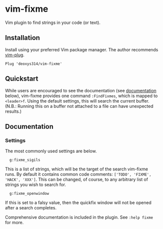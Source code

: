 # vim-fixme

Vim plugin to find strings in your code (or text).

## Installation

Install using your preferred Vim package manager. The author recommends
[vim-plug][1].

```vim
Plug 'deoxys314/vim-fixme'
```

## Quickstart

While users are encouraged to see the documentation (see [documentation][2]
below), vim-fixme provides one command `:FindFixmes`, which is mapped to
`<leader>f`. Using the default settings, this will search the current buffer.
(N.B.: Running this on a buffer not attached to a file can have unexpected
results.)

## Documentation

### Settings

The most commonly used settings are below.

```vim
  g:fixme_sigils
```

This is a list of strings, which will be the target of the search vim-fixme
runs. By default it contains common code comments: `['TODO', 'FIXME', 'HACK',
'XXX']`. This can be changed, of course, to any arbitrary list of strings you
wish to search for.

```vim
  g:fixme_openwindow
```

If this is set to a falsy value, then the quickfix window will not be opened
after a search completes.

Comprehensive documentation is included in the plugin. See `:help fixme` for
more.

[1]: https://github.com/junegunn/vim-plug
[2]: #documentation
